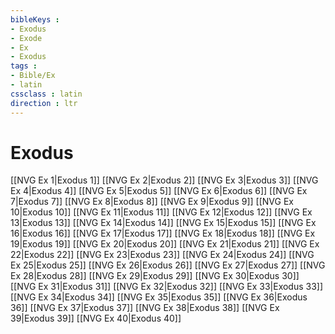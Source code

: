 ```yaml
---
bibleKeys : 
- Exodus
- Exode
- Ex
- Exodus
tags : 
- Bible/Ex
- latin
cssclass : latin
direction : ltr
---
```


# Exodus

[[NVG Ex 1|Exodus 1]]
[[NVG Ex 2|Exodus 2]]
[[NVG Ex 3|Exodus 3]]
[[NVG Ex 4|Exodus 4]]
[[NVG Ex 5|Exodus 5]]
[[NVG Ex 6|Exodus 6]]
[[NVG Ex 7|Exodus 7]]
[[NVG Ex 8|Exodus 8]]
[[NVG Ex 9|Exodus 9]]
[[NVG Ex 10|Exodus 10]]
[[NVG Ex 11|Exodus 11]]
[[NVG Ex 12|Exodus 12]]
[[NVG Ex 13|Exodus 13]]
[[NVG Ex 14|Exodus 14]]
[[NVG Ex 15|Exodus 15]]
[[NVG Ex 16|Exodus 16]]
[[NVG Ex 17|Exodus 17]]
[[NVG Ex 18|Exodus 18]]
[[NVG Ex 19|Exodus 19]]
[[NVG Ex 20|Exodus 20]]
[[NVG Ex 21|Exodus 21]]
[[NVG Ex 22|Exodus 22]]
[[NVG Ex 23|Exodus 23]]
[[NVG Ex 24|Exodus 24]]
[[NVG Ex 25|Exodus 25]]
[[NVG Ex 26|Exodus 26]]
[[NVG Ex 27|Exodus 27]]
[[NVG Ex 28|Exodus 28]]
[[NVG Ex 29|Exodus 29]]
[[NVG Ex 30|Exodus 30]]
[[NVG Ex 31|Exodus 31]]
[[NVG Ex 32|Exodus 32]]
[[NVG Ex 33|Exodus 33]]
[[NVG Ex 34|Exodus 34]]
[[NVG Ex 35|Exodus 35]]
[[NVG Ex 36|Exodus 36]]
[[NVG Ex 37|Exodus 37]]
[[NVG Ex 38|Exodus 38]]
[[NVG Ex 39|Exodus 39]]
[[NVG Ex 40|Exodus 40]]

